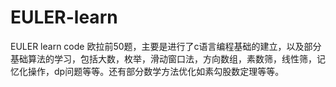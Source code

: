 # EULER-learn
EULER learn code
欧拉前50题，主要是进行了c语言编程基础的建立，以及部分基础算法的学习，包括大数，枚举，滑动窗口法，方向数组，素数筛，线性筛，记忆化操作，dp问题等等。还有部分数学方法优化如素勾股数定理等等。
